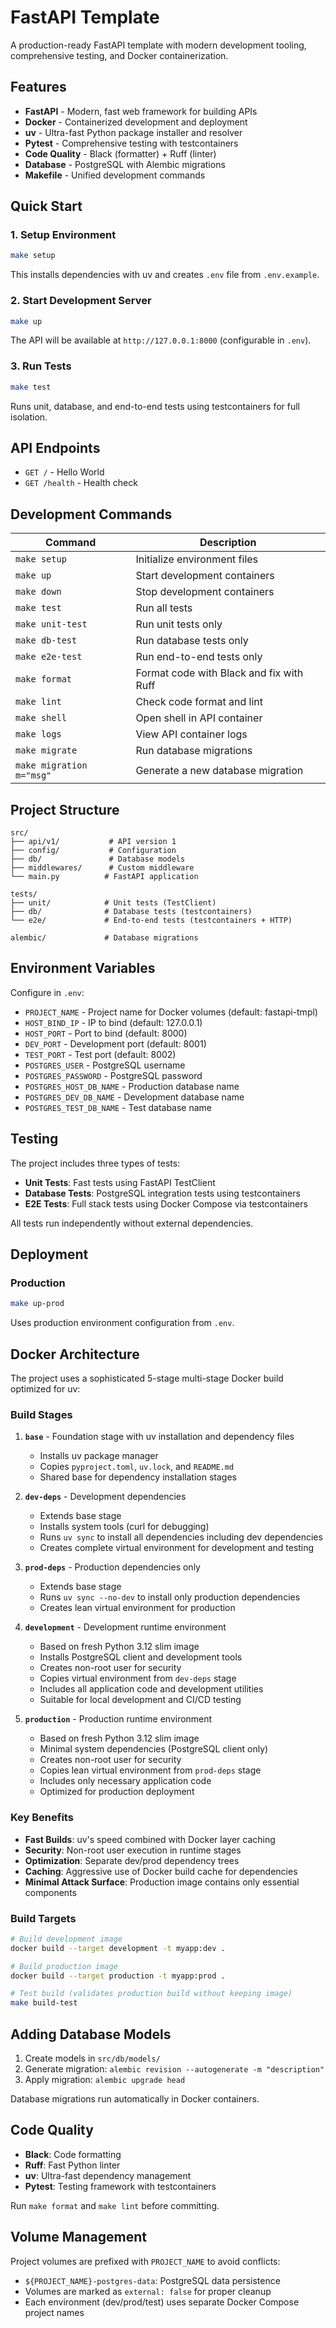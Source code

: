 # FastAPI Template

A production-ready FastAPI template with modern development tooling, comprehensive testing, and Docker containerization.

## Features

- **FastAPI** - Modern, fast web framework for building APIs
- **Docker** - Containerized development and deployment
- **uv** - Ultra-fast Python package installer and resolver
- **Pytest** - Comprehensive testing with testcontainers
- **Code Quality** - Black (formatter) + Ruff (linter)
- **Database** - PostgreSQL with Alembic migrations
- **Makefile** - Unified development commands

## Quick Start

### 1. Setup Environment

```bash
make setup
```

This installs dependencies with uv and creates `.env` file from `.env.example`.

### 2. Start Development Server

```bash
make up
```

The API will be available at `http://127.0.0.1:8000` (configurable in `.env`).

### 3. Run Tests

```bash
make test
```

Runs unit, database, and end-to-end tests using testcontainers for full isolation.

## API Endpoints

- `GET /` - Hello World
- `GET /health` - Health check

## Development Commands

| Command | Description |
|---------|-------------|
| `make setup` | Initialize environment files |
| `make up` | Start development containers |
| `make down` | Stop development containers |
| `make test` | Run all tests |
| `make unit-test` | Run unit tests only |
| `make db-test` | Run database tests only |
| `make e2e-test` | Run end-to-end tests only |
| `make format` | Format code with Black and fix with Ruff |
| `make lint` | Check code format and lint |
| `make shell` | Open shell in API container |
| `make logs` | View API container logs |
| `make migrate` | Run database migrations |
| `make migration m="msg"` | Generate a new database migration |

## Project Structure

```
src/
├── api/v1/           # API version 1
├── config/           # Configuration
├── db/               # Database models
├── middlewares/      # Custom middleware
└── main.py          # FastAPI application

tests/
├── unit/            # Unit tests (TestClient)
├── db/              # Database tests (testcontainers)
└── e2e/             # End-to-end tests (testcontainers + HTTP)

alembic/             # Database migrations
```

## Environment Variables

Configure in `.env`:

- `PROJECT_NAME` - Project name for Docker volumes (default: fastapi-tmpl)
- `HOST_BIND_IP` - IP to bind (default: 127.0.0.1)
- `HOST_PORT` - Port to bind (default: 8000)
- `DEV_PORT` - Development port (default: 8001)
- `TEST_PORT` - Test port (default: 8002)
- `POSTGRES_USER` - PostgreSQL username
- `POSTGRES_PASSWORD` - PostgreSQL password
- `POSTGRES_HOST_DB_NAME` - Production database name
- `POSTGRES_DEV_DB_NAME` - Development database name
- `POSTGRES_TEST_DB_NAME` - Test database name

## Testing

The project includes three types of tests:

- **Unit Tests**: Fast tests using FastAPI TestClient
- **Database Tests**: PostgreSQL integration tests using testcontainers
- **E2E Tests**: Full stack tests using Docker Compose via testcontainers

All tests run independently without external dependencies.

## Deployment

### Production

```bash
make up-prod
```

Uses production environment configuration from `.env`.

## Docker Architecture

The project uses a sophisticated 5-stage multi-stage Docker build optimized for uv:

### Build Stages

1. **`base`** - Foundation stage with uv installation and dependency files
   - Installs uv package manager
   - Copies `pyproject.toml`, `uv.lock`, and `README.md`
   - Shared base for dependency installation stages

2. **`dev-deps`** - Development dependencies
   - Extends base stage
   - Installs system tools (curl for debugging)
   - Runs `uv sync` to install all dependencies including dev dependencies
   - Creates complete virtual environment for development and testing

3. **`prod-deps`** - Production dependencies only
   - Extends base stage  
   - Runs `uv sync --no-dev` to install only production dependencies
   - Creates lean virtual environment for production

4. **`development`** - Development runtime environment
   - Based on fresh Python 3.12 slim image
   - Installs PostgreSQL client and development tools
   - Creates non-root user for security
   - Copies virtual environment from `dev-deps` stage
   - Includes all application code and development utilities
   - Suitable for local development and CI/CD testing

5. **`production`** - Production runtime environment  
   - Based on fresh Python 3.12 slim image
   - Minimal system dependencies (PostgreSQL client only)
   - Creates non-root user for security
   - Copies lean virtual environment from `prod-deps` stage
   - Includes only necessary application code
   - Optimized for production deployment

### Key Benefits

- **Fast Builds**: uv's speed combined with Docker layer caching
- **Security**: Non-root user execution in runtime stages
- **Optimization**: Separate dev/prod dependency trees
- **Caching**: Aggressive use of Docker build cache for dependencies
- **Minimal Attack Surface**: Production image contains only essential components

### Build Targets

```bash
# Build development image
docker build --target development -t myapp:dev .

# Build production image  
docker build --target production -t myapp:prod .

# Test build (validates production build without keeping image)
make build-test
```

## Adding Database Models

1. Create models in `src/db/models/`
2. Generate migration: `alembic revision --autogenerate -m "description"`
3. Apply migration: `alembic upgrade head`

Database migrations run automatically in Docker containers.

## Code Quality

- **Black**: Code formatting
- **Ruff**: Fast Python linter
- **uv**: Ultra-fast dependency management
- **Pytest**: Testing framework with testcontainers

Run `make format` and `make lint` before committing.

## Volume Management

Project volumes are prefixed with `PROJECT_NAME` to avoid conflicts:

- `${PROJECT_NAME}-postgres-data`: PostgreSQL data persistence
- Volumes are marked as `external: false` for proper cleanup
- Each environment (dev/prod/test) uses separate Docker Compose project names